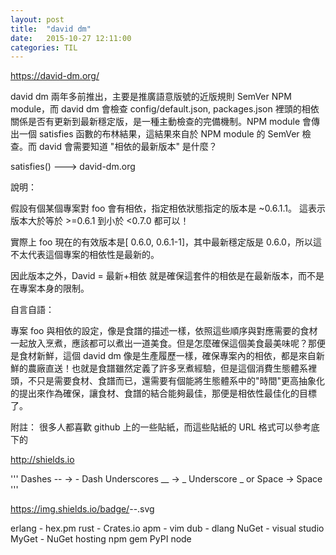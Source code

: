 ```yaml
---
layout: post
title:  "david dm"
date:   2015-10-27 12:11:00
categories: TIL
---
```

https://david-dm.org/

david dm 兩年多前推出，主要是推廣語意版號的近版規則 SemVer NPM module，而 david dm 會檢查 config/default.json, packages.json 裡頭的相依關係是否有更新到最新穩定版，是一種主動檢查的完備機制。NPM module 會傳出一個 satisfies 函數的布林結果，這結果來自於 NPM module 的 SemVer 檢查。而 david 會需要知道 "相依的最新版本" 是什麼？

satisfies() ---> david-dm.org

說明：

假設有個某個專案對 foo 會有相依，指定相依狀態指定的版本是 ~0.6.1.1。
這表示版本大於等於 >=0.6.1 到小於 <0.7.0 都可以！

實際上 foo 現在的有效版本是[ 0.6.0, 0.6.1-1]，其中最新穩定版是 0.6.0，所以這不太代表這個專案的相依性是最新的。

因此版本之外，David = 最新+相依 就是確保這套件的相依是在最新版本，而不是在專案本身的限制。

自言自語：

專案 foo 與相依的設定，像是食譜的描述一樣，依照這些順序與對應需要的食材一起放入烹煮，應該都可以煮出一道美食。但是怎麼確保這個美食最美味呢？那便是食材新鮮，這個 david dm 像是生產履歷一樣，確保專案內的相依，都是來自新鮮的農廠直送！也就是食譜雖然定義了許多烹煮經驗，但是這個消費生態體系裡頭，不只是需要食材、食譜而已，還需要有個能將生態體系中的"時間"更高抽象化的提出來作為確保，讓食材、食譜的結合能夠最佳，那便是相依性最佳化的目標了。

附註：
很多人都喜歡 github 上的一些貼紙，而這些貼紙的 URL 格式可以參考底下的

http://shields.io

'''
Dashes -- 	→ 	- Dash
Underscores __ 	→ 	_ Underscore
_ or Space   	→ 	  Space 
'''

https://img.shields.io/badge/<SUBJECT>-<STATUS>-<COLOR>.svg 

erlang - hex.pm
rust - Crates.io
apm - vim
dub - dlang
NuGet - visual studio
MyGet - NuGet hosting
npm
gem
PyPI
node

